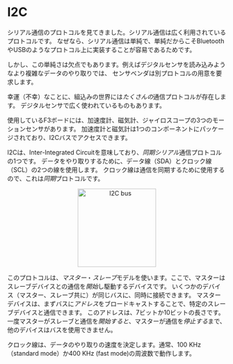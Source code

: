 # I2C

<!-- 
We just saw the serial communication protocol. It's a widely used protocol because it's very
simple and this simplicity makes it easy to implement on top of other protocols like Bluetooth and
USB.
 -->

シリアル通信のプロトコルを見てきました。シリアル通信は広く利用されているプロトコルです。
なぜなら、シリアル通信は単純で、単純だからこそBluetoothやUSBのようなプロトコル上に実装することが容易であるためです。

<!-- 
However, it's simplicity is also a downside. More elaborated data exchanges, like reading a digital
sensor, would require the sensor vendor to come up with another protocol on top of it.
 -->

しかし、この単純さは欠点でもあります。例えばデジタルセンサを読み込みようなより複雑なデータのやり取りでは、
センサベンダは別プロトコルの用意を要求します。

<!-- 
(Un)Luckily for us, there are *plenty* of other communication protocols in the embedded space. Some
of them are widely used in digital sensors.
 -->

幸運（不幸）なことに、組込みの世界には*たくさんの*通信プロトコルが存在します。
デジタルセンサで広く使われているものもあります。

<!-- 
The F3 board we are using has three motion sensors in it: an accelerometer, a magnetometer and
gyroscope. The accelerometer and magnetometer are packaged in a single component and can be accessed
via an I2C bus.
 -->

使用しているF3ボードには、加速度計、磁気計、ジャイロスコープの3つのモーションセンサがあります。
加速度計と磁気計は1つのコンポーネントにパッケージされており、I2Cバスでアクセスできます。

<!-- 
I2C stands for Inter-Integrated Circuit and is a *synchronous* *serial* communication protocol. It
uses two lines to exchange data: a data line (SDA) and a clock line (SCL). Because a clock line is
used to synchronize the communication, this is a *synchronous* protocol.
 -->

I2Cは、Inter-Integrated Circuitを意味しており、*同期シリアル*通信プロトコルの1つです。
データをやり取りするために、データ線（SDA）とクロック線（SCL）の2つの線を使用します。
クロック線は通信を同期するために使用するので、これは*同期*プロトコルです。

<p align="center">
<img height=180 title="I2C bus" src="https://upload.wikimedia.org/wikipedia/commons/3/3e/I2C.svg">
</p>

<!-- 
This protocol uses a *master* *slave* model where the master is the device that *starts* and
drives the communication with a slave device. Several devices, both masters and slaves, can be
connected to the same bus at the same time. A master device can communicate with a specific slave
device by first broadcasting its *address* to the bus. This address can be 7 bits or 10 bits long.
Once a master has *started* a communication with a slave, no other device can make use of the bus
until the master *stops* the communication.
 -->

このプロトコルは、*マスター*・*スレーブ*モデルを使います。ここで、マスターはスレーブデバイスとの通信を*開始*し駆動するデバイスです。
いくつかのデバイス（マスター、スレーブ共に）が同じバスに、同時に接続できます。
マスターデバイスは、まずバスに*アドレス*をブロードキャストすることで、特定のスレーブデバイスと通信できます。
このアドレスは、7ビットか10ビットの長さです。
一度マスターがスレーブと通信を*開始すると*、マスターが通信を*停止する*まで、他のデバイスはバスを使用できません。

<!-- 
The clock line determines how fast data can be exchanged and it usually operates at a frequency of
100 KHz (standard mode) or 400 KHz (fast mode).
 -->

クロック線は、データのやり取りの速度を決定します。通常、100 KHz（standard mode）か400 KHz (fast mode)の周波数で動作します。